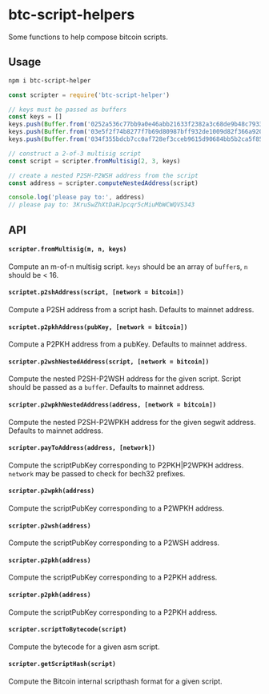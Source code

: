 # btc-script-helpers

Some functions to help compose bitcoin scripts.

## Usage

```sh
npm i btc-script-helper
```

```js
const scripter = require('btc-script-helper')

// keys must be passed as buffers
const keys = []
keys.push(Buffer.from('0252a536c77bb9a0e46abb21633f2382a3c68de9b48c7933142d70d759cddb35c2', 'hex'))
keys.push(Buffer.from('03e5f2f74b8277f7b69d80987bff932de1009d82f366a920bfa60359620e5f5858', 'hex'))
keys.push(Buffer.from('034f355bdcb7cc0af728ef3cceb9615d90684bb5b2ca5f859ab0f0b704075871aa', 'hex'))

// construct a 2-of-3 multisig script
const script = scripter.fromMultisig(2, 3, keys)

// create a nested P2SH-P2WSH address from the script
const address = scripter.computeNestedAddress(script)

console.log('please pay to:', address)
// please pay to: 3KruSwZhXtDaHJpcqr5cMiuMbWCWQVS343
```

## API

#### `scripter.fromMultisig(m, n, keys)`

Compute an m-of-n multisig script. `keys` should be an array of `buffer`s, `n` should be < 16.

#### `scriptet.p2shAddress(script, [network = bitcoin])`

Compute a P2SH address from a script hash. Defaults to mainnet address.

#### `scriptet.p2pkhAddress(pubKey, [network = bitcoin])`

Compute a P2PKH address from a pubKey. Defaults to mainnet address.

#### `scripter.p2wshNestedAddress(script, [network = bitcoin])`

Compute the nested P2SH-P2WSH address for the given script. Script should be passed as a `buffer`. Defaults to mainnet address.

#### `scripter.p2wpkhNestedAddress(address, [network = bitcoin])`

Compute the nested P2SH-P2WPKH address for the given segwit address. Defaults to mainnet address.

#### `scripter.payToAddress(address, [network])`

Compute the scriptPubKey corresponding to P2PKH|P2WPKH address. `network` may be passed to check for bech32 prefixes.

#### `scripter.p2wpkh(address)`

Compute the scriptPubKey corresponding to a P2WPKH address.

#### `scripter.p2wsh(address)`

Compute the scriptPubKey corresponding to a P2WSH address.

#### `scripter.p2pkh(address)`

Compute the scriptPubKey corresponding to a P2PKH address.

#### `scripter.p2pkh(address)`

Compute the scriptPubKey corresponding to a P2PKH address.

#### `scripter.scriptToBytecode(script)`

Compute the bytecode for a given asm script.

#### `scripter.getScriptHash(script)`

Compute the Bitcoin internal scripthash format for a given script.
